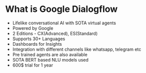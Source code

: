 # What is Google Dialogflow

* Lifelike conversational AI with SOTA virtual agents
* Powered by Google
* 2 Editions - CX(Advanced), ES(Standard)
* Supports 30+ Languages
* Dashboards for Insights
* Integration with different channels like whatsapp, telegram etc
* Pre trained agents are also available
* SOTA BERT based NLU models used
* 600$ trial for 1 year
